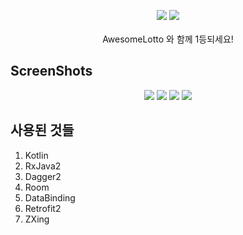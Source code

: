 <p align="center">
<img src="https://img.shields.io/badge/kotlin-1.4-blue" />
<img src="https://img.shields.io/badge/license-MIT-brightgreen" /><br><br>
AwesomeLotto 와 함께 1등되세요!
</p>

## ScreenShots
<p align="center">

<img src="ScreenShots/screenshots_1.png" />
<img src="ScreenShots/screenshots_2.png" />
<img src="ScreenShots/screenshots_3.png" />
<img src="ScreenShots/screenshots_4.png" />

</p>

## 사용된 것들
1. Kotlin
2. RxJava2
3. Dagger2
4. Room
5. DataBinding
6. Retrofit2
7. ZXing
